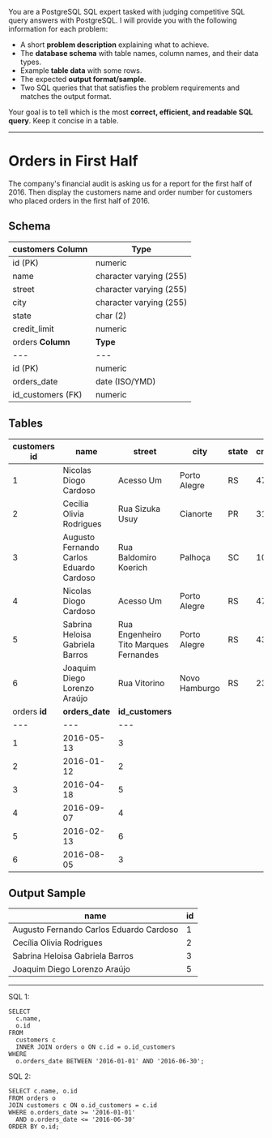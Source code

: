 You are a PostgreSQL SQL expert tasked with judging competitive SQL query answers with PostgreSQL. I will provide you with the following information for each problem:

* A short **problem description** explaining what to achieve.
* The **database schema** with table names, column names, and their data types.
* Example **table data** with some rows.
* The expected **output format/sample**.
* Two SQL queries that that satisfies the problem requirements and matches the output format.

Your goal is to tell which is the most **correct, efficient, and readable SQL query**. Keep it concise in a table.

---

# Orders in First Half

The company's financial audit is asking us for a report for the first half of 2016. Then display the customers name and order number for customers who placed orders in the first half of 2016.  
  
## Schema

customers  **Column** | **Type**  
---|---  
id (PK) | numeric  
name | character varying (255)  
street | character varying (255)  
city | character varying (255)  
state | char (2)  
credit_limit | numeric  
orders  **Column** | **Type**  
---|---  
id (PK) | numeric  
orders_date | date (ISO/YMD)  
id_customers (FK) | numeric  
  
## Tables

customers  **id** | **name** | **street** | **city** | **state** | **credit_limit**  
---|---|---|---|---|---  
1 | Nicolas Diogo Cardoso | Acesso Um | Porto Alegre | RS | 475  
2 | Cecília Olivia Rodrigues | Rua Sizuka Usuy | Cianorte | PR | 3170  
3 | Augusto Fernando Carlos Eduardo Cardoso | Rua Baldomiro Koerich | Palhoça | SC | 1067  
4 | Nicolas Diogo Cardoso | Acesso Um | Porto Alegre | RS | 475  
5 | Sabrina Heloisa Gabriela Barros | Rua Engenheiro Tito Marques Fernandes | Porto Alegre | RS | 4312  
6 | Joaquim Diego Lorenzo Araújo | Rua Vitorino | Novo Hamburgo | RS | 2314  
orders  **id** | **orders_date** | **id_customers**  
---|---|---  
1 | 2016-05-13 | 3  
2 | 2016-01-12 | 2  
3 | 2016-04-18 | 5  
4 | 2016-09-07 | 4  
5 | 2016-02-13 | 6  
6 | 2016-08-05 | 3  
  
## Output Sample

**name** | **id**  
---|---  
Augusto Fernando Carlos Eduardo Cardoso | 1  
Cecília Olivia Rodrigues | 2  
Sabrina Heloisa Gabriela Barros | 3  
Joaquim Diego Lorenzo Araújo | 5


---

SQL 1: 
```
SELECT
  c.name,
  o.id
FROM
  customers c
  INNER JOIN orders o ON c.id = o.id_customers
WHERE
  o.orders_date BETWEEN '2016-01-01' AND '2016-06-30';
```

SQL 2: 
```
SELECT c.name, o.id
FROM orders o
JOIN customers c ON o.id_customers = c.id
WHERE o.orders_date >= '2016-01-01' 
  AND o.orders_date <= '2016-06-30'
ORDER BY o.id;
```
